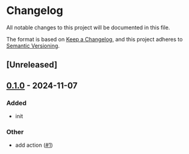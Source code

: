 # Changelog

All notable changes to this project will be documented in this file.

The format is based on [Keep a Changelog](https://keepachangelog.com/en/1.0.0/),
and this project adheres to [Semantic Versioning](https://semver.org/spec/v2.0.0.html).

## [Unreleased]

## [0.1.0](https://github.com/ddanielsantos/release-pr-playground/releases/tag/v0.1.0) - 2024-11-07

### Added

- init

### Other

- add action ([#1](https://github.com/ddanielsantos/release-pr-playground/pull/1))
